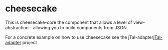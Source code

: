 # cheesecake
This is cheesecake-core the component that allows a level of view-abstraction - allowing you to build components from JSON.

For a concrete example on how to use cheesecake see the jTal-adapter[jTal-adapter](https://github.com/DNR500/jtal-adapter) project
